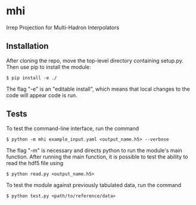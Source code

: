 # mhi
Irrep Projection for Multi-Hadron Interpolators

## Installation

After cloning the repo, move the top-level directory containing setup.py.
Then use pip to install the module:

`$ pip install -e ./`

The flag "-e" is an "editable install", which means that local changes to the
code will appear code is run.

## Tests

To test the command-line interface, run the command

`$ python -m mhi example_input.yaml <output_name.h5> --verbose`

The flag "-m" is necessary and directs python to run the module's main function.
After running the main function, it is possible to test the ability to read the hdf5 file using

`$ python read.py <output_name.h5>`

To test the module against previously tabulated data, run the command

`$ python test.py <path/to/reference/data>`